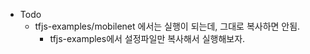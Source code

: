 
* Todo
    * tfjs-examples/mobilenet 에서는 실행이 되는데, 그대로 복사하면 안됨.
        * tfjs-examples에서 설정파일만 복사해서 실행해보자.


